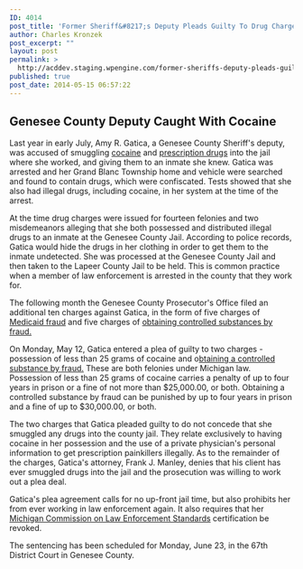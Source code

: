 ```yaml
---
ID: 4014
post_title: 'Former Sheriff&#8217;s Deputy Pleads Guilty To Drug Charges'
author: Charles Kronzek
post_excerpt: ""
layout: post
permalink: >
  http://acddev.staging.wpengine.com/former-sheriffs-deputy-pleads-guilty-drug-charges.html
published: true
post_date: 2014-05-15 06:57:22
---
```

<h2>Genesee County Deputy Caught With Cocaine</h2>
Last year in early July, Amy R. Gatica, a Genesee County Sheriff's deputy, was accused of smuggling <a href="http://acddev.staging.wpengine.com/cocaine.html" target="_blank">cocaine</a> and <a href="http://acddev.staging.wpengine.com/prescription-drug-abuse.html" target="_blank">prescription drugs</a> into the jail where she worked, and giving them to an inmate she knew. Gatica was arrested and her Grand Blanc Township home and vehicle were searched and found to contain drugs, which were confiscated. Tests showed that she also had illegal drugs, including cocaine, in her system at the time of the arrest.

At the time drug charges were issued for fourteen felonies and two misdemeanors alleging that she both possessed and distributed illegal drugs to an inmate at the Genesee County Jail. According to police records, Gatica would hide the drugs in her clothing in order to get them to the inmate undetected. She was processed at the Genesee County Jail and then taken to the Lapeer County Jail to be held. This is common practice when a member of law enforcement is arrested in the county that they work for.

The following month the Genesee County Prosecutor's Office filed an additional ten charges against Gatica, in the form of five charges of <a href="http://acddev.staging.wpengine.com/health-care-fraud.html" target="_blank">Medicaid fraud</a> and five charges of <a href="http://acddev.staging.wpengine.com/prescription-drug-abuse.html" target="_blank">obtaining controlled substances by fraud.</a>

On Monday, May 12, Gatica entered a plea of guilty to two charges - possession of less than 25 grams of cocaine and o<a href="http://acddev.staging.wpengine.com/prescription-drug-abuse.html" target="_blank">btaining a controlled substance by fraud.</a> These are both felonies under Michigan law. Possession of less than 25 grams of cocaine carries a penalty of up to four years in prison or a fine of not more than $25,000.00, or both. Obtaining a controlled substance by fraud can be punished by up to four years in prison and a fine of up to $30,000.00, or both.

The two charges that Gatica pleaded guilty to do not concede that she smuggled any drugs into the county jail. They relate exclusively to having cocaine in her possession and the use of a private physician's personal information to get prescription painkillers illegally. As to the remainder of the charges, Gatica's attorney, Frank J. Manley, denies that his client has ever smuggled drugs into the jail and the prosecution was willing to work out a plea deal.

Gatica's plea agreement calls for no up-front jail time, but also prohibits her from ever working in law enforcement again. It also requires that her <a href="http://www.michigan.gov/mcoles" target="_blank">Michigan Commission on Law Enforcement Standards</a> certification be revoked.

The sentencing has been scheduled for Monday, June 23, in the 67th District Court in Genesee County.